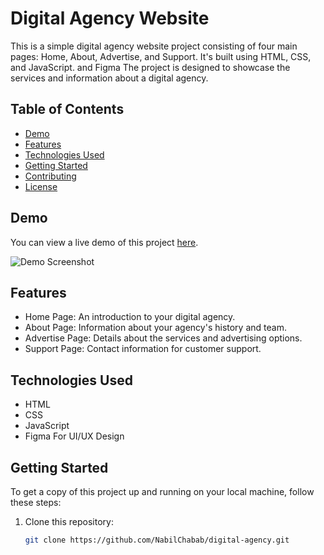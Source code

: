 # Digital Agency Website

This is a simple digital agency website project consisting of four main pages: Home, About, Advertise, and Support. It's built using HTML, CSS, and JavaScript. and Figma The project is designed to showcase the services and information about a digital agency.

## Table of Contents
- [Demo](#demo)
- [Features](#features)
- [Technologies Used](#technologies-used)
- [Getting Started](#getting-started)
- [Contributing](#contributing)
- [License](#license)

## Demo

You can view a live demo of this project [here](#). 

![Demo Screenshot](screenshot.png)

## Features

- Home Page: An introduction to your digital agency.
- About Page: Information about your agency's history and team.
- Advertise Page: Details about the services and advertising options.
- Support Page: Contact information for customer support.

## Technologies Used

- HTML
- CSS
- JavaScript
- Figma For UI/UX Design

## Getting Started

To get a copy of this project up and running on your local machine, follow these steps:

1. Clone this repository:

   ```bash
   git clone https://github.com/NabilChabab/digital-agency.git

